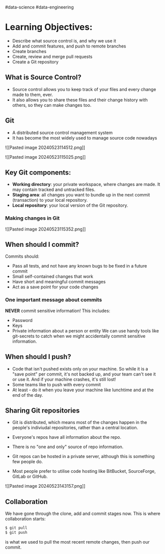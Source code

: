 #data-science #data-engineering 

# Learning Objectives:
- Describe what source control is, and why we use it
- Add and commit features, and push to remote branches
- Create branches
- Create, review and merge pull requests
- Create a Git repository

## What is Source Control?
- Source control allows you to keep track of your files and every change made to them, ever.
- It also allows you to share these files and their change history with others, so they can make changes too.
## Git
- A distributed source control management system
- It has become the most widely used to manage source code nowadays

![[Pasted image 20240523114512.png]]

![[Pasted image 20240523115025.png]]

## Key Git components:
- **Working directory**: your private workspace, where changes are made. It may contain tracked and untracked files.
- **Staging area**: all changes you want to bundle up in the next commit (transaction) to your local repository.
- **Local repository**: your local version of the Git repository.

### Making changes in Git
![[Pasted image 20240523115352.png]]

## When should I commit?
Commits should:
- Pass all tests, and not have any known bugs to be fixed in a future commit
- Small self-contained changes that work
- Have short and meaningful commit messages
- Act as a save point for your code changes

### One important message about commits
**NEVER** commit sensitive information! This includes:
- Password
- Keys
- Private information about a person or entity
We can use handy tools like git-secrets to catch when we might accidentally commit sensitive information.


## When should I push?

- Code that isn't pushed exists only on your machine. So while it is a "save point" per commit, it's not backed up, and your team can't see it or use it. And if your machine crashes, it's still lost!
- Some teams like to push with every commit
- At least - do it when you leave your machine like lunchtime and at the end of the day.


## Sharing Git repositories
- Git is distributed, which means most of the changes happen in the people's indiviudal repositories, rather than a central location.
- Everyone's repos have all information about the repo.
- There is no "one and only" source of repo information.

- Git repos can be hosted in a private server, although this is something few people do.
- Most people prefer to utilise code hosting like BitBucket, SourceForge, GitLab or GitHub.

![[Pasted image 20240523143157.png]]

## Collaboration

We have gone through the clone, add and commit stages now. This is where collaboration starts:

```bash
$ git pull
$ git push
```

is what we used to pull the most recent remote changes, then push our commit.


